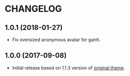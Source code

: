 CHANGELOG
=========


1.0.1 (2018-01-27)
------------------

- Fix oversized anonymous avatar for gantt.


1.0.0 (2017-09-08)
------------------

- Initial release based on 1.1.3 version of [original theme](https://www.redmineup.com/pages/themes/a1).

